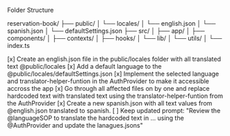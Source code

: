 Folder Structure

reservation-book/
├── public/
│   └── locales/
│       └── english.json
│       └── spanish.json
│       └── defaultSettings.json
├── src/
│   ├── app/
│   ├── components/
│   ├── contexts/
│   ├── hooks/
│   └── lib/
│       └── utils/
│           └── index.ts



[x] Create an english.json file in the public/locales folder with all translated text @public/locales
[x] Add a default language to the @public/locales/defaultSettings.json
[x] Implement the selected language and translator-helper-funtion in the AuthProvider to make it accessible accross the app
[x] Go through all affected files on by one and replace hardcoded text with translated text using the translator-helper-funtion from the AuthProvider
[x] Create a new spanish.json with all text values from @english.json translated to spanish. 
[ ] Keep updated prompt: "Review the @languageSOP to translate the hardcoded text in ... using the @AuthProvider and update the lanagues.jsons" 